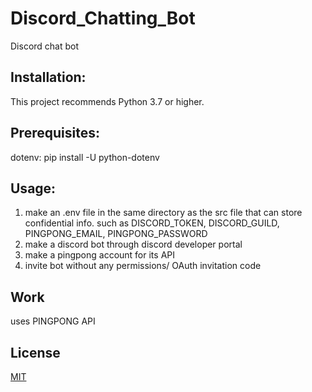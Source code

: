 # Discord_Chatting_Bot

Discord chat bot

## Installation:

This project recommends Python 3.7 or higher.

## Prerequisites:

dotenv: pip install -U python-dotenv

## Usage:

1. make an .env file in the same directory as the src file that can store confidential info. such as DISCORD_TOKEN, DISCORD_GUILD, PINGPONG_EMAIL, PINGPONG_PASSWORD
2. make a discord bot through discord developer portal
3. make a pingpong account for its API
4. invite bot without any permissions/ OAuth invitation code

## Work

uses PINGPONG API


## License
[MIT](https://choosealicense.com/licenses/mit/)
